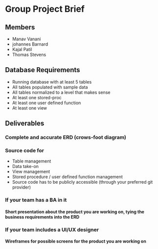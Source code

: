 # Group Project Brief 

## Members 

- Manav Vanani 
- johannes Barnard
- Kajal Patil
- Thomas Stevens

## Database Requirements  
- Running database with at least 5 tables  
- All tables populated with sample data 
- All tables normalized to a level that makes sense  
- At least one stored-proc 
- At least one user defined function  
- At least one view  

## Deliverables 

### Complete and accurate ERD (crows-foot diagram) 

### Source code for 
- Table management 
- Data take-on 
- View management  
- Stored procedure / user defined function management 
- Source code has to be publicly accessible (through your preferred git provider) 

### If your team has a BA in it  
#### Short presentation about the product you are working on, tying the business requirements into the ERD 

### If your team includes a UI/UX designer 
#### Wireframes for possible screens for the product you are working on  



